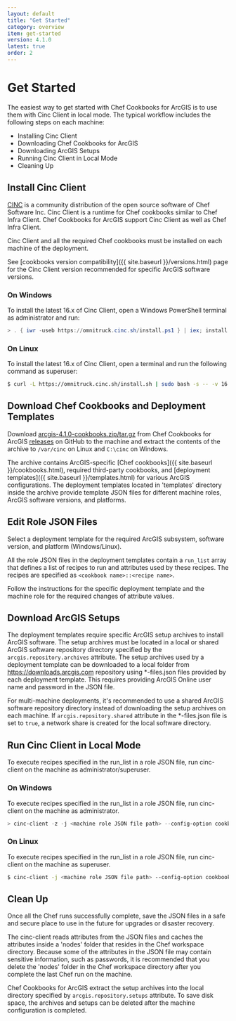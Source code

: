 ```yaml
---
layout: default
title: "Get Started"
category: overview
item: get-started
version: 4.1.0
latest: true
order: 2
---
```


# Get Started

The easiest way to get started with Chef Cookbooks for ArcGIS is to use them with Cinc Client in local mode. The typical workflow includes the following steps on each machine:

* Installing Cinc Client
* Downloading Chef Cookbooks for ArcGIS
* Downloading ArcGIS Setups
* Running Cinc Client in Local Mode
* Cleaning Up

## Install Cinc Client

[CINC](https://cinc.sh/) is a community distribution of the open source software of Chef Software Inc. Cinc Client is a runtime for Chef cookbooks similar to Chef Infra Client. Chef Cookbooks for ArcGIS support Cinc Client as well as Chef Infra Client.

Cinc Client and all the required Chef cookbooks must be installed on each machine of the deployment.

See [cookbooks version compatibility]({{ site.baseurl }}/versions.html) page for the Cinc Client version recommended for specific ArcGIS software versions.

### On Windows

To install the latest 16.x of Cinc Client, open a Windows PowerShell terminal as administrator and run:

```powershell
> . { iwr -useb https://omnitruck.cinc.sh/install.ps1 } | iex; install -version 16
```

### On Linux

To install the latest 16.x of Cinc Client, open a terminal and run the following command as superuser:

```bash
$ curl -L https://omnitruck.cinc.sh/install.sh | sudo bash -s -- -v 16
```

## Download Chef Cookbooks and Deployment Templates

Download [arcgis-4.1.0-cookbooks.zip/tar.gz](https://github.com/Esri/arcgis-cookbook/releases/tag/v4.1.0) from Chef Cookbooks for ArcGIS [releases](https://github.com/Esri/arcgis-cookbook/releases) on GitHub to the machine and extract the contents of the archive to `/var/cinc` on Linux and `C:\cinc` on Windows.

The archive contains ArcGIS-specific [Chef cookbooks]({{ site.baseurl }}/cookbooks.html), required third-party cookbooks, and [deployment templates]({{ site.baseurl }}/templates.html) for various ArcGIS configurations. The deployment templates located in 'templates' directory inside the archive provide template JSON files for different machine roles, ArcGIS software versions, and platforms.

## Edit Role JSON Files

Select a deployment template for the required ArcGIS subsystem, software version, and platform (Windows/Linux).

All the role JSON files in the deployment templates contain a `run_list` array that defines a list of recipes to run and attributes used by these recipes. The recipes are specified as `<cookbook name>::<recipe name>`.

Follow the instructions for the specific deployment template and the machine role for the required changes of attribute values.

## Download ArcGIS Setups

The deployment templates require specific ArcGIS setup archives to install ArcGIS software. The setup archives must be located in a local or shared ArcGIS software repository directory specified by the `arcgis.repository.archives` attribute. The setup archives used by a deployment template can be downloaded to a local folder from https://downloads.arcgis.com repository using *-files.json files provided by each deployment template. This requires providing ArcGIS Online user name and password in the JSON file.

For multi-machine deployments, it's recommended to use a shared ArcGIS software repository directory instead of downloading the setup archives on each machine. If `arcgis.repository.shared` attribute in the *-files.json file is set to `true`, a network share is created for the local software directory.

## Run Cinc Client in Local Mode

To execute recipes specified in the run_list in a role JSON file, run cinc-client on the machine as administrator/superuser.

### On Windows

To execute recipes specified in the run_list in a role JSON file, run cinc-client on the machine as administrator.

```powershell
> cinc-client -z -j <machine role JSON file path> --config-option cookbook_path=C:\cinc\cookbooks
```

### On Linux

To execute recipes specified in the run_list in a role JSON file, run cinc-client on the machine as superuser.

```bash
$ cinc-client -j <machine role JSON file path> --config-option cookbook_path=/var/cinc/cookbooks
```

## Clean Up

Once all the Chef runs successfully complete, save the JSON files in a safe and secure place to use in the future for upgrades or disaster recovery.

The cinc-client reads attributes from the JSON files and caches the attributes inside a 'nodes' folder that resides in the Chef workspace directory. Because some of the attributes in the JSON file may contain sensitive information, such as passwords, it is recommended that you delete the 'nodes' folder in the Chef workspace directory after you complete the last Chef run on the machine.

Chef Cookbooks for ArcGIS extract the setup archives into the local directory specified by `arcgis.repository.setups` attribute. To save disk space, the archives and setups can be deleted after the machine configuration is completed.
